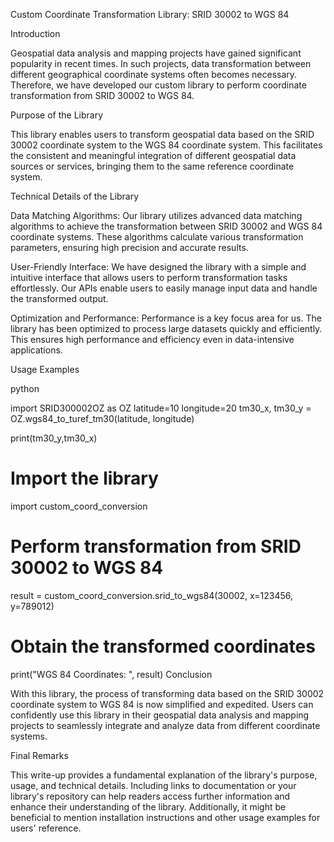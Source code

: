 Custom Coordinate Transformation Library: SRID 30002 to WGS 84

Introduction

Geospatial data analysis and mapping projects have gained significant popularity in recent times. In such projects, data transformation between different geographical coordinate systems often becomes necessary. Therefore, we have developed our custom library to perform coordinate transformation from SRID 30002 to WGS 84.

Purpose of the Library

This library enables users to transform geospatial data based on the SRID 30002 coordinate system to the WGS 84 coordinate system. This facilitates the consistent and meaningful integration of different geospatial data sources or services, bringing them to the same reference coordinate system.

Technical Details of the Library

Data Matching Algorithms: Our library utilizes advanced data matching algorithms to achieve the transformation between SRID 30002 and WGS 84 coordinate systems. These algorithms calculate various transformation parameters, ensuring high precision and accurate results.

User-Friendly Interface: We have designed the library with a simple and intuitive interface that allows users to perform transformation tasks effortlessly. Our APIs enable users to easily manage input data and handle the transformed output.

Optimization and Performance: Performance is a key focus area for us. The library has been optimized to process large datasets quickly and efficiently. This ensures high performance and efficiency even in data-intensive applications.

Usage Examples

python

import SRID300002OZ as OZ
latitude=10
longitude=20
tm30_x, tm30_y = OZ.wgs84_to_turef_tm30(latitude, longitude)

print(tm30_y,tm30_x)

# Import the library
import custom_coord_conversion

# Perform transformation from SRID 30002 to WGS 84
result = custom_coord_conversion.srid_to_wgs84(30002, x=123456, y=789012)

# Obtain the transformed coordinates
print("WGS 84 Coordinates: ", result)
Conclusion

With this library, the process of transforming data based on the SRID 30002 coordinate system to WGS 84 is now simplified and expedited. Users can confidently use this library in their geospatial data analysis and mapping projects to seamlessly integrate and analyze data from different coordinate systems.

Final Remarks

This write-up provides a fundamental explanation of the library's purpose, usage, and technical details. Including links to documentation or your library's repository can help readers access further information and enhance their understanding of the library. Additionally, it might be beneficial to mention installation instructions and other usage examples for users' reference.
